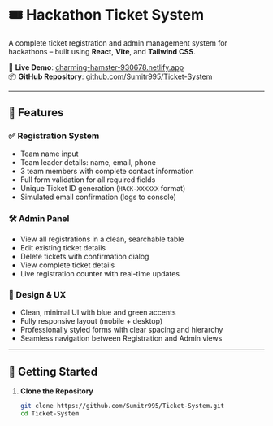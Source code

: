 # 🎟️ Hackathon Ticket System

A complete ticket registration and admin management system for hackathons – built using **React**, **Vite**, and **Tailwind CSS**.

🔗 **Live Demo**: [charming-hamster-930678.netlify.app](https://charming-hamster-930678.netlify.app/)  
📦 **GitHub Repository**: [github.com/Sumitr995/Ticket-System](https://github.com/Sumitr995/Ticket-System.git)

---

## 🎯 Features

### ✅ Registration System
- Team name input
- Team leader details: name, email, phone
- 3 team members with complete contact information
- Full form validation for all required fields
- Unique Ticket ID generation (`HACK-XXXXXX` format)
- Simulated email confirmation (logs to console)

### 🛠️ Admin Panel
- View all registrations in a clean, searchable table
- Edit existing ticket details
- Delete tickets with confirmation dialog
- View complete ticket details
- Live registration counter with real-time updates

### 🎨 Design & UX
- Clean, minimal UI with blue and green accents
- Fully responsive layout (mobile + desktop)
- Professionally styled forms with clear spacing and hierarchy
- Seamless navigation between Registration and Admin views

---

## 🚀 Getting Started

1. **Clone the Repository**
   ```bash
   git clone https://github.com/Sumitr995/Ticket-System.git
   cd Ticket-System
